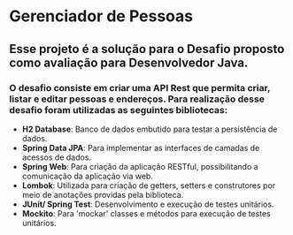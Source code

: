 # Gerenciador de Pessoas
## Esse projeto é a solução para o Desafio proposto como avaliação para Desenvolvedor Java.

### O desafio consiste em criar uma API Rest que permita criar, listar e editar pessoas e endereços. Para realização desse desafio foram utilizadas as seguintes bibliotecas:
- **H2 Database**: Banco de dados embutido para testar a persistência de dados.
- **Spring Data JPA**: Para implementar as interfaces de camadas de acessos de dados.
- **Spring Web**: Para criação da aplicação RESTful, possibilitando a comunicação da aplicação via web.
- **Lombok**: Utilizada para criação de getters, setters e construtores por meio de anotações providas pela biblioteca.
- **JUnit/ Spring Test**: Desenvolvimento e execução de testes unitários.
- **Mockito**: Para 'mockar' classes e métodos para execução de testes unitários.
